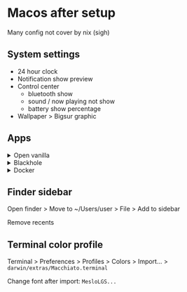 # Macos after setup

Many config not cover by nix (sigh) 

## System settings

- 24 hour clock
- Notification show preview
- Control center 
    - bluetooth show
    - sound / now playing not show
    - battery show percentage
- Wallpaper > Bigsur graphic

## Apps

<details>
  <summary>Open vanilla</summary>
  
    System settings > Input method > + > Openvanilla
</details>

<details>
  <summary>Blackhole</summary>

    1. Install Blackhole audio plugin.

    2. Open audio midi app

    3. Make a new aggregate device

    4. Add blackhole input and your mic (let’s say your MacBook mic)

    5. Make a new multi output

    6. Add blackhole and your speaker (macs speaker)

    7. Quit the Audio MIDI app

    8. Cmd click on sound module in control center and change output and input to the new output and input we just made.
</details>

<details>
  <summary>Docker</summary>

  Launcher > Open Docker app > accept
  Tune resource setting to lesser
</details>

## Finder sidebar

Open finder > Move to ~/Users/user > File > Add to sidebar

Remove recents

## Terminal color profile

Terminal > Preferences > Profiles > Colors > Import... > `darwin/extras/Macchiato.terminal`

Change font after import: `MesloLGS...`